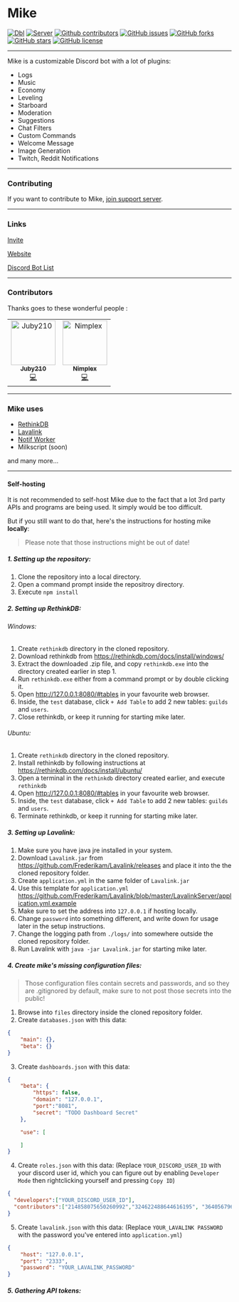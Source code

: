 # Mike

[![Dbl](https://discordbots.org/api/widget/upvotes/419620594645073930.svg)](https://discordbots.org/bot/419620594645073930)
[![Server](https://img.shields.io/discord/340947847728070666.svg?logo=discord&colorB=7289DA)](https://discord.gg/ZwPfRfp)
[![Github contributors](https://img.shields.io/github/contributors/mike-boat/mike.svg)](https://github.com/mike-boat/mike/contributors)
[![GitHub issues](https://img.shields.io/github/issues/mike-boat/mike.svg)](https://github.com/mike-boat/mike/issues)
[![GitHub forks](https://img.shields.io/github/forks/mike-boat/mike.svg)](https://github.com/mike-boat/mike/network)
[![GitHub stars](https://img.shields.io/github/stars/mike-boat/mike.svg)](https://github.com/mike-boat/mikestargazers)
[![GitHub license](https://img.shields.io/github/license/mike-boat/mike.svg)](https://github.com/mike-boat/mike/blob/master/LICENSE)

---
Mike is a customizable Discord bot with a lot of plugins:
* Logs
* Music
* Economy
* Leveling
* Starboard
* Moderation
* Suggestions
* Chat Filters
* Custom Commands
* Welcome Message
* Image Generation
* Twitch, Reddit Notifications

---
### Contributing

If you want to contribute to Mike, [join support
server](https://discord.gg/ZwPfRfp).

---
### Links

[Invite](https://discordapp.com/oauth2/authorize?client_id=419620594645073930&permissions=8&scope=bot)

[Website](https://mikebot.xyz)

[Discord Bot List](https://discordbots.org/bot/419620594645073930)

---
### Contributors

Thanks goes to these wonderful people :

<table>
	<tr>
		<td align="center">
			<a href="https://github.com/juby210-PL">
				<img src="https://avatars0.githubusercontent.com/u/48866434?s=460&v=4" width="100px;" alt="Juby210"/>
				<br />
				<sub>
					<b>Juby210</b>
				</sub>
			</a><br />
			<a href="#" title="Code">💻 </a></td>
		</td>
		<td align="center">
			<a href="https://github.com/Nimplex">
				<img src="https://avatars2.githubusercontent.com/u/39964594?s=400&v=4" width="100px;" alt="Nimplex"/>
				<br />
				<sub>
					<b>Nimplex</b>
				</sub>
			</a><br />
			<a href="#" title="Code">💻 </a></td>
		</td>
</table>

---
### Mike uses

- [RethinkDB](https://www.rethinkdb.com/)
- [Lavalink](https://github.com/Frederikam/Lavalink)
- [Notif Worker](https://github.com/mike-boat/notif-worker)
- Milkscript (soon)

and many more...

---
#### Self-hosting

It is not recommended to self-host Mike due to the fact that a lot 3rd party APIs and programs are being used.
It simply would be too difficult.

But if you still want to do that, here's the instructions for hosting mike **locally**:
> Please note that those instructions might be out of date!

##### 1. Setting up the repository:
1. Clone the repository into a local directory.
2. Open a command prompt inside the repositroy directory.
3. Execute `npm install`

##### 2. Setting up RethinkDB:

###### Windows:
1. Create `rethinkdb` directory in the cloned repository.
2. Download rethinkdb from https://rethinkdb.com/docs/install/windows/
3. Extract the downloaded .zip file, and copy `rethinkdb.exe` into the directory created earlier in step 1.
4. Run `rethinkdb.exe` either from a command prompt or by double clicking it.
5. Open http://127.0.0.1:8080/#tables in your favourite web browser.
6. Inside, the `test` database, click `+ Add Table` to add 2 new tables: `guilds` and `users`.
7. Close rethinkdb, or keep it running for starting mike later.

###### Ubuntu:

1. Create `rethinkdb` directory in the cloned repository.
2. Install rethinkdb by following instructions at https://rethinkdb.com/docs/install/ubuntu/
3. Open a terminal in the `rethinkdb` directory created earlier, and execute `rethinkdb`
5. Open http://127.0.0.1:8080/#tables in your favourite web browser.
6. Inside, the `test` database, click `+ Add Table` to add 2 new tables: `guilds` and `users`.
7. Terminate rethinkdb, or keep it running for starting mike later.

##### 3. Setting up Lavalink:

1. Make sure you have java jre installed in your system.
2. Download `Lavalink.jar` from https://github.com/Frederikam/Lavalink/releases and place it into the the cloned repository folder.
3. Create `application.yml` in the same folder of `Lavalink.jar`
4. Use this template for `application.yml` https://github.com/Frederikam/Lavalink/blob/master/LavalinkServer/application.yml.example
5. Make sure to set the address into `127.0.0.1` if hosting locally.
6. Change `password` into something different, and write down for usage later in the setup instructions.
7. Change the logging path from `./logs/` into somewhere outside the cloned repository folder.
8. Run Lavalink with `java -jar Lavalink.jar` for starting mike later.

##### 4. Create mike's missing configuration files:

> Those configuration files contain secrets and passwords, and so they are .gitignored by default, make sure to not post those secrets into the public!

1. Browse into `files` directory inside the cloned repository folder.
2. Create `databases.json` with this data:
```json
{
    "main": {},
    "beta": {}
}
```

3. Create `dashboards.json` with this data:
```json
{
    "beta": {
        "https": false,
        "domain": "127.0.0.1",
        "port":"8081",
        "secret": "TODO Dashboard Secret"
    },

    "use": [

    ]
}
```

4. Create `roles.json` with this data: (Replace `YOUR_DISCORD_USER_ID` with your discord user id, which you can figure out by enabling `Developer Mode` then rightclicking yourself and pressing `Copy ID`)
```json
{
  "developers":["YOUR_DISCORD_USER_ID"],
  "contributors":["214858075650260992","324622488644616195", "364056796932997121"]
}
```

5. Create `lavalink.json` with this data: (Replace `YOUR_LAVALINK PASSWORD` with the password you've entered into `application.yml`)
```json
{
    "host": "127.0.0.1",
    "port": "2333",
    "password": "YOUR_LAVALINK_PASSWORD"
}
```

##### 5. Gathering API tokens:

<!-- ## License -->
